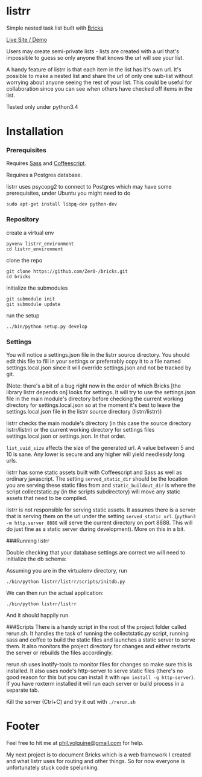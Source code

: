 listrr
======

Simple nested task list built with [Bricks](https://github.com/Zer0-/bricks.git)

[Live Site / Demo](http://listrr.frontalgaming.com/)

Users may create semi-private lists - lists are created with a url that's impossible to guess so only
anyone that knows the url will see your list.

A handy feature of listrr is that each item in the list has it's own url. It's possible to make a nested list
and share the url of only one sub-list without worrying about anyone seeing the rest of your list.
This could be useful for collaboration since you can see when others have checked off items in the list.

Tested only under python3.4


Installation
=========

### Prerequisites
Requires [Sass](http://sass-lang.com/) and [Coffeescript](http://coffeescript.org/).

Requires a Postgres database.

listrr uses psycopg2 to connect to Postgres which may have some prerequisites, under Ubuntu you might need to do

`sudo apt-get install libpq-dev python-dev`


### Repository
create a virtual env

```
pyvenv listrr_environment
cd listrr_environment
```

clone the repo

```
git clone https://github.com/Zer0-/bricks.git
cd bricks
```

initialize the submodules

```
git submodule init
git submodule update
```

run the setup

`../bin/python setup.py develop`


### Settings
You will notice a settings.json file in the listrr source directory. You should edit this file
to fill in your settings or preferrably copy it to a file named settings.local.json since it will override settings.json
and not be tracked by git.

(Note: there's a bit of a bug right now in the order of which Bricks [the library listrr depends on] looks for settings.
It will try to use the settings.json file in the main module's directory before checking the current working directory for settings.local.json so at the moment it's best to leave the settings.local.json file in the listrr source directory (listrr/listrr))

listrr checks the main module's directory (in this case the source directory listrr/listrr) or the current working directory for settings files settings.local.json or settings.json. In that order.

`list_uuid_size` affects the size of the generated url. A value between 5 and 10 is sane. Any lower is secure
and any higher will yield needlessly long urls.

listrr has some static assets built with Coffeescript and Sass as well as ordinary javascript. The setting `served_static_dir` should be the location you are serving these static files from and `static_buildout_dir` is where the script collectstatic.py (in the scripts subdirectory)
will move any static assets that need to be compiled.

listrr is not responsible for serving static assets. It assumes there is a server that is serving them on the url under the setting
`served_static_url`.
(`python3 -m http.server 8888` will serve the current directory on port 8888. This will do just fine as a static server during development). More on this in a bit.

###Running listrr

Double checking that your database settings are correct we will need to initialize the db schema:

Assuming you are in the virtualenv directory, run

`./bin/python listrr/listrr/scripts/initdb.py`

We can then run the actual application:

`./bin/python listrr/listrr`

And it should happily run.

###Scripts
There is a handy script in the root of the project folder called rerun.sh. It handles the task of running the collectstatic.py
script, running sass and coffee to build the static files and launches a static server to serve them. It also monitors
the project directory for changes and either restarts the server or rebuilds the files accordingly.

rerun.sh uses inotify-tools to monitor files for changes so make sure this is installed. It also uses node's http-server to serve
static files (there's no good reason for this but you can install it with `npm install -g http-server`). If you have roxterm installed
it will run each server or build process in a separate tab.

Kill the server (Ctrl+C) and try it out with `./rerun.sh`


Footer
=========

Feel free to hit me at phil.volguine@gmail.com for help.


My next project is to document Bricks which is a web framework I created and what listrr uses for routing and other things.
So for now everyone is unfortunately stuck code spelunking.
